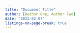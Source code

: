 ```yaml
---
title: "Document Title"
author: [Author One, Author Two]
date: "2022-02-07"
listings-no-page-break: true
---
```

